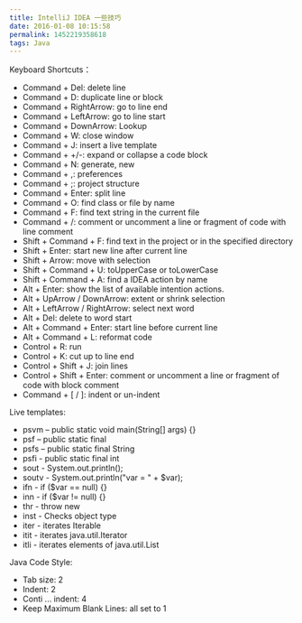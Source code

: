 ```yaml
---
title: IntelliJ IDEA 一些技巧
date: 2016-01-08 10:15:58
permalink: 1452219358618
tags: Java
---
```


Keyboard Shortcuts：

- Command + Del: delete line
- Command + D: duplicate line or block
- Command + RightArrow: go to line end
- Command + LeftArrow: go to line start
- Command + DownArrow: Lookup
- Command + W: close window
- Command + J: insert a live template
- Command + +/-: expand or collapse a code block
- Command + N: generate, new
- Command + ,: preferences
- Command + ;: project structure
- Command + Enter: split line
- Command + O: find class or file by name
- Command + F: find text string in the current file
- Command + /: comment or uncomment a line or fragment of code with line comment
- Shift + Command + F: find text in the project or in the specified directory
- Shift + Enter: start new line after current line
- Shift + Arrow: move with selection
- Shift + Command + U: toUpperCase or toLowerCase
- Shift + Command + A: find a IDEA action by name
- Alt + Enter: show the list of available intention actions.
- Alt + UpArrow / DownArrow: extent or shrink selection
- Alt + LeftArrow / RightArrow: select next word
- Alt + Del: delete to word start
- Alt + Command + Enter: start line before current line
- Alt + Command + L: reformat code
- Control + R: run
- Control + K: cut up to line end
- Control + Shift + J: join lines
- Control + Shift + Enter: comment or uncomment a line or fragment of code with block comment
- Command + [ / ]: indent or un-indent

Live templates:

- psvm – public static void main(String[] args) {}
- psf – public static final
- psfs – public static final String
- psfi - public static final int
- sout - System.out.println();
- soutv - System.out.println("var = " + $var);
- ifn - if ($var == null) {}
- inn - if ($var != null) {}
- thr - throw new
- inst - Checks object type
- iter - iterates Iterable
- itit - iterates java.util.Iterator
- itli - iterates elements of java.util.List

Java Code Style:

- Tab size: 2
- Indent: 2
- Conti ... indent: 4
- Keep Maximum Blank Lines: all set to 1
